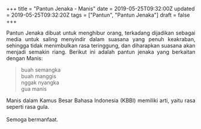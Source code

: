 +++
title = "Pantun Jenaka - Manis"
date = 2019-05-25T09:32:00Z
updated = 2019-05-25T09:32:20Z
tags = ["Pantun", "Pantun Jenaka"]
draft = false
+++

<div dir="ltr" style="text-align: left;" trbidi="on"><div style="text-align: justify;">Pantun Jenaka dibuat untuk menghibur orang, terkadang dijadikan sebagai media untuk saling menyindir dalam suasana yang penuh keakraban, sehingga tidak menimbulkan rasa teringgung, dan diharapkan suasana akan menjadi semakin riang. Berikut ini adalah pantun jenaka yang berkaitan dengan Manis:</div><blockquote class="tr_bq">buah semangka<br />buah manggis<br />nggak nyangka<br />gua manis</blockquote><div style="text-align: justify;">Manis dalam Kamus Besar Bahasa Indonesia (KBBI) memiliki arti, yaitu rasa seperti rasa gula.</div><div style="text-align: justify;"><br /></div><div style="text-align: justify;">Semoga bermanfaat.</div></div>
